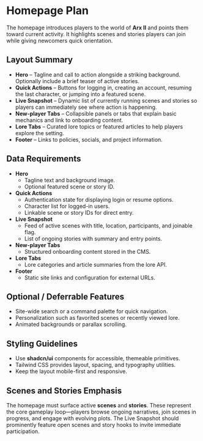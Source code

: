 # Homepage Plan

The homepage introduces players to the world of **Arx II** and points them toward current activity. It highlights scenes and stories players can join while giving newcomers quick orientation.

## Layout Summary

- **Hero** – Tagline and call to action alongside a striking background. Optionally include a brief teaser of active stories.
- **Quick Actions** – Buttons for logging in, creating an account, resuming the last character, or jumping into a featured scene.
- **Live Snapshot** – Dynamic list of currently running scenes and stories so players can immediately see where action is happening.
- **New-player Tabs** – Collapsible panels or tabs that explain basic mechanics and link to onboarding content.
- **Lore Tabs** – Curated lore topics or featured articles to help players explore the setting.
- **Footer** – Links to policies, socials, and project information.

## Data Requirements

- **Hero**
  - Tagline text and background image.
  - Optional featured scene or story ID.
- **Quick Actions**
  - Authentication state for displaying login or resume options.
  - Character list for logged-in users.
  - Linkable scene or story IDs for direct entry.
- **Live Snapshot**
  - Feed of active scenes with title, location, participants, and joinable flag.
  - List of ongoing stories with summary and entry points.
- **New-player Tabs**
  - Structured onboarding content stored in the CMS.
- **Lore Tabs**
  - Lore categories and article summaries from the lore API.
- **Footer**
  - Static site links and configuration for external URLs.

## Optional / Deferrable Features

- Site-wide search or a command palette for quick navigation.
- Personalization such as favorited scenes or recently viewed lore.
- Animated backgrounds or parallax scrolling.

## Styling Guidelines

- Use **shadcn/ui** components for accessible, themeable primitives.
- Tailwind CSS provides layout, spacing, and typography utilities.
- Keep the layout mobile-first and responsive.

## Scenes and Stories Emphasis

The homepage must surface active **scenes** and **stories**. These represent the core gameplay loop—players browse ongoing narratives, join scenes in progress, and engage with evolving plots. The Live Snapshot should prominently feature open scenes and story hooks to invite immediate participation.
